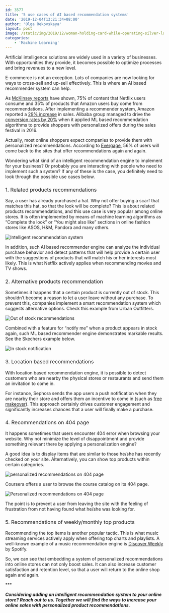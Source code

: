 ```yaml
---
id: 3577
title: '5 use cases of AI based recommendation systems'
date: '2019-12-04T13:21:34+08:00'
author: 'Olga Rekovskaya'
layout: post
image: /static/img/2019/12/woman-holding-card-while-operating-silver-laptop-919436-1.jpg
categories:
    - 'Machine Learning'
---
```


<span style="font-weight: 400;">Artificial intelligence solutions</span><span style="font-weight: 400;"> are widely used in a variety of businesses. With opportunities they provide, it becomes possible to optimize processes and bring revenues to a new level.</span>

<span style="font-weight: 400;">E-commerce is not an exception. Lots of companies are now looking for ways to cross-sell and up-sell effectively. This is where an </span><span style="font-weight: 400;">AI based recommender system</span><span style="font-weight: 400;"> can help. </span>

<span style="font-weight: 400;">As </span>[<span style="font-weight: 400;">McKinsey reports</span>](https://www.mckinsey.com/industries/retail/our-insights/how-retailers-can-keep-up-with-consumers)<span style="font-weight: 400;"> have shown, 75% of content that Netflix users consume and 35% of products that Amazon users buy come from recommendations. After implementing a recommender system, Amazon reported a </span>[<span style="font-weight: 400;">29% increase</span>](https://fortune.com/2012/07/30/amazons-recommendation-secret/)<span style="font-weight: 400;"> in sales. Alibaba group managed to drive the </span>[<span style="font-weight: 400;">conversion rates by 20%</span>](https://martechtoday.com/roi-recommendation-engines-marketing-205787)<span style="font-weight: 400;"> when it applied </span><span style="font-weight: 400;">ML based recommendation algorithms</span><span style="font-weight: 400;"> to provide shoppers with personalized offers during the sales festival in 2016.</span>

<span style="font-weight: 400;">Actually, most online shoppers expect companies to provide them with </span><span style="font-weight: 400;">personalized recommendations</span><span style="font-weight: 400;">. According to </span>[<span style="font-weight: 400;">Evergage</span>](https://www.evergage.com/wp-content/uploads/2018/04/Evergage-2018-Trends-in-Personalization-Survey.pdf)<span style="font-weight: 400;">, 56% of users will come back to the sites that offer recommendations again and again.</span>

<span style="font-weight: 400;">Wondering what kind of an </span><span style="font-weight: 400;">intelligent recommendation engine </span><span style="font-weight: 400;">to implement for your business? Or probably you are interacting with people who need to implement such a system? If any of these is the case, you definitely need to look through the possible use cases below.</span>

### <span style="font-weight: 400;">1. Related products recommendations</span>

<span style="font-weight: 400;">Say, a user has already purchased a hat. Why not offer buying a scarf that matches this hat, so that the look will be complete? This is about related products recommendations, and this use case is very popular among online stores. It is often implemented by means of </span><span style="font-weight: 400;">machine learning algorithms</span><span style="font-weight: 400;"> as “Complete the look” or “You might also like” sections in online fashion stores like ASOS, H&amp;M, Pandora and many others.</span>

![Intelligent recommendation system](https://issart.com/blog/wp-content/uploads/2019/12/ASOS.png)

<span style="font-weight: 400;">In addition, such </span><span style="font-weight: 400;">AI based recommender engine</span><span style="font-weight: 400;"> can analyze the individual purchase behavior and detect patterns that will help provide a certain user with the suggestions of products that will match his or her interests most likely. This is what Netflix actively applies when recommending movies and TV shows.</span>

### <span style="font-weight: 400;">2. Alternative products recommendation</span>

<span style="font-weight: 400;">Sometimes it happens that a certain product is currently out of stock. This shouldn’t become a reason to let a user leave without any purchase. To prevent this, companies implement a </span><span style="font-weight: 400;">smart recommendation system</span><span style="font-weight: 400;"> which suggests alternative options. Check this example from Urban Outfitters.</span>

![Out of stock recommendations](https://issart.com/blog/wp-content/uploads/2019/12/Urban_outfitters.png)

<span style="font-weight: 400;">Combined with a feature for “notify me” when a product appears in stock again, such </span><span style="font-weight: 400;">ML based recommender engine</span><span style="font-weight: 400;"> demonstrates markable results. See the Skechers example below.</span>

![In stock notification](https://issart.com/blog/wp-content/uploads/2019/12/Skechers.png)

### <span style="font-weight: 400;">3. Location based recommendations</span>

<span style="font-weight: 400;">With </span><span style="font-weight: 400;">location based recommendation</span><span style="font-weight: 400;"> engine</span><span style="font-weight: 400;">, it is possible to detect customers who are nearby the physical stores or restaurants and send them an invitation to come in.</span>

<span style="font-weight: 400;">For instance, Sephora sends the app users a push notification when they are nearby their store and offers them an incentive to come in (such as </span>[<span style="font-weight: 400;">free makeover</span>](https://taplytics.com/blog/location-based-push-notification-examples-ideas/)<span style="font-weight: 400;">). This approach certainly drives customer engagement and significantly increases chances that a user will finally make a purchase.</span>

### <span style="font-weight: 400;">4. Recommendations on 404 page</span>

<span style="font-weight: 400;">It happens sometimes that users encounter 404 error when browsing your website. Why not minimize the level of disappointment and provide something relevant there by applying a </span><span style="font-weight: 400;">personalization engine</span><span style="font-weight: 400;">? </span>

<span style="font-weight: 400;">A good idea is to display items that are similar to those he/she has recently checked on your site. Alternatively, you can show top products within certain categories. </span>

![personalized recommendations on 404 page](https://issart.com/blog/wp-content/uploads/2019/12/Nike.png)

<span style="font-weight: 400;">Coursera offers a user to browse the course catalog on its 404 page.</span>

![Personalized recommendations on 404 page](https://issart.com/blog/wp-content/uploads/2019/12/Coursera.png)

<span style="font-weight: 400;">The point is to prevent a user from leaving the site with the feeling of frustration from not having found what he/she was looking for.</span>

### <span style="font-weight: 400;">5. Recommendations of weekly/monthly top products</span>

<span style="font-weight: 400;">Recommending the top items is another popular tactic. This is what music streaming services actively apply when offering top charts and playlists. A well-known example of a </span><span style="font-weight: 400;">music recommendation engine</span><span style="font-weight: 400;"> is </span>[<span style="font-weight: 400;">Discover Weekly</span>](https://www.spotify.com/discoverweekly/)<span style="font-weight: 400;"> by Spotify.</span>

<span style="font-weight: 400;">So, we can see that embedding a system of </span><span style="font-weight: 400;">personalized recommendations</span><span style="font-weight: 400;"> into online stores can not only boost sales. It can also increase customer satisfaction and retention level, so that a user will return to the online shop again and again.</span>

<span style="font-weight: 400;">\*\*\*</span>

***Considering adding an intelligent recommendation system to your online store? Reach out to us. Together we will find the ways to increase your online sales with personalized product recommendations.***